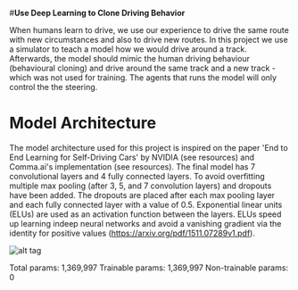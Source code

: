 #**Use Deep Learning to Clone Driving Behavior**

When humans learn to drive, we use our experience to drive the same route with new circumstances and also to drive new routes. In this project we use a simulator to teach a model how we would drive around a track. Afterwards, the model should mimic the human driving behaviour (behavioural cloning) and drive around the same track and a new track - which was not used for training. The agents that runs the model will only control the the steering.



# Model Architecture
The model architecture used for this project is inspired on the paper 'End to End Learning for Self-Driving Cars' by NVIDIA (see resources) and Comma.ai's implementation (see resources). The final model has 7 convolutional layers and 4 fully connected layers. To avoid overfitting multiple max pooling (after 3, 5, and 7 convolution layers) and dropouts have been added. The dropouts are placed after each max pooling layer and each fully connected layer with a value of 0.5. 
Exponential linear units (ELUs) are used as an activation function between the layers. ELUs speed up learning indeep neural networks and avoid a vanishing gradient via the identity for positive values (https://arxiv.org/pdf/1511.07289v1.pdf).

![alt tag](https://github.com/indradenbakker/self-driving-cars-behavioural-cloning/images/model.png)


Total params: 1,369,997
Trainable params: 1,369,997
Non-trainable params: 0
